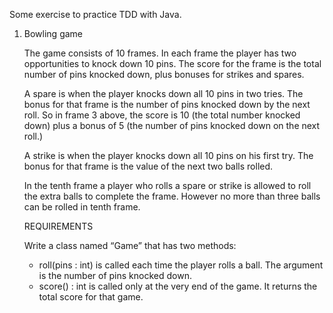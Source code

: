 Some exercise to practice TDD with Java.

1) Bowling game

    The game consists of 10 frames.  In each frame the player has
    two opportunities to knock down 10 pins.  The score for the frame is the total
    number of pins knocked down, plus bonuses for strikes and spares.
    
    A spare is when the player knocks down all 10 pins in two tries.  The bonus for
    that frame is the number of pins knocked down by the next roll.  So in frame 3
    above, the score is 10 (the total number knocked down) plus a bonus of 5 (the
    number of pins knocked down on the next roll.)
    
    A strike is when the player knocks down all 10 pins on his first try.  The bonus
    for that frame is the value of the next two balls rolled.
    
    In the tenth frame a player who rolls a spare or strike is allowed to roll the extra
    balls to complete the frame.  However no more than three balls can be rolled in
    tenth frame.
    
    REQUIREMENTS
    
    Write a class named “Game” that has two methods:
    - roll(pins : int) is called each time the player rolls a ball.  The argument is the number of pins knocked down.
    - score() : int is called only at the very end of the game.  It returns the total score for that game.